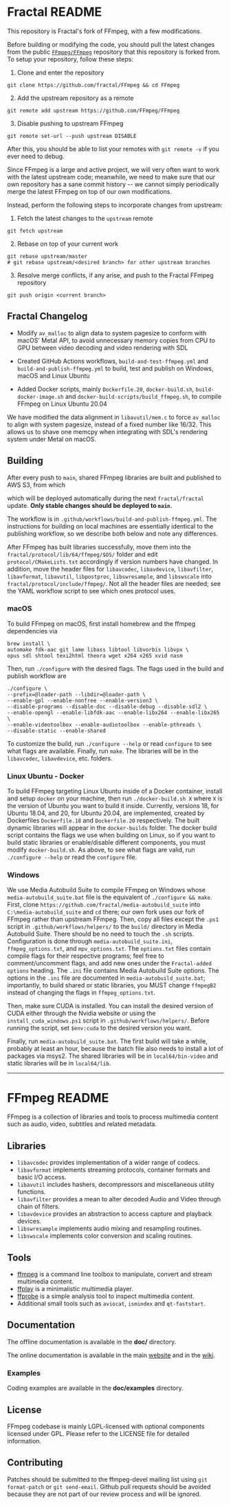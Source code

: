 Fractal README
=============

This repository is Fractal's fork of FFmpeg, with a few modifications.

Before building or modifying the code, you should pull the latest changes from the public [`FFmpeg/FFmpeg`](https://github.com/FFmpeg/FFmpeg) repository that this repository is forked from. To setup your repository, follow these steps: 

1. Clone and enter the repository
```
git clone https://github.com/fractal/FFmpeg && cd FFmpeg
```
2. Add the upstream repository as a remote
```
git remote add upstream https://github.com/FFmpeg/FFmpeg
```
3. Disable pushing to upstream FFmpeg
```
git remote set-url --push upstream DISABLE
```

After this, you should be able to list your remotes with `git remote -v` if you ever need to debug.

Since FFmpeg is a large and active project, we will very often want to work with the latest upstream code; meanwhile, we need to make sure that our own repository has a sane commit history -- we cannot simply periodically merge the latest FFmpeg on top of our own modifications.

Instead, perform the following steps to incorporate changes from upstream:

1. Fetch the latest changes to the `upstream` remote
```
git fetch upstream
```
2. Rebase on top of your current work
```
git rebase upstream/master
# git rebase upstream/<desired branch> for other upstream branches
```
3. Resolve merge conflicts, if any arise, and push to the Fractal FFmpeg repository
```
git push origin <current branch>
```

## Fractal Changelog

- Modify `av_malloc` to align data to system pagesize to conform with macOS' Metal API, to avoid unnecessary memory copies from CPU to GPU between video decoding and video rendering with SDL

- Created GitHub Actions workflows, `build-and-test-ffmpeg.yml` and `build-and-publish-ffmpeg.yml` to build, test and publish on Windows, macOS and Linux Ubuntu

- Added Docker scripts, mainly `Dockerfile.20`, `docker-build.sh`, `build-docker-image.sh` and `docker-build-scripts/build_ffmpeg.sh`, to compile FFmpeg on Linux Ubuntu 20.04






We have modified the data alignment in `libavutil/mem.c` to force `av_malloc` to align with system pagesize, instead of a fixed number like 16/32. This allows us to shave one memcpy when integrating with SDL's rendering system under Metal on macOS.

## Building

After every push to `main`, shared FFmpeg libraries are built and published to AWS S3, from which 


which will be deployed automatically during the next `fractal/fractal` update. **Only stable changes should be deployed to `main`.**

The workflow is in `.github/workflows/build-and-publish-ffmpeg.yml`. The instructions for building on local machines are essentially identical to the publishing workflow, so we describe both below and note any differences. 

After FFmpeg has built libraries successfully, move them into the `fractal/protocol/lib/64/ffmpeg/$OS/` folder and edit `protocol/CMakeLists.txt` accordingly if version numbers have changed. In addition, move the header files for `libavcodec`, `libavdevice`, `libavfilter`, `libavformat`, `libavutil`, `libpostproc`, `libswresample`, and `libswscale` into `fractal/protocol/include/ffmpeg/`. Not all the header files are needed; see the YAML workflow script to see which ones protocol uses.

### macOS

To build FFmpeg on macOS, first install homebrew and the ffmpeg dependencies via
```
brew install \
automake fdk-aac git lame libass libtool libvorbis libvpx \
opus sdl shtool texi2html theora wget x264 x265 xvid nasm
```

Then, run `./configure` with the desired flags. The flags used in the build and publish workflow are
```
./configure \
--prefix=@loader-path --libdir=@loader-path \
--enable-gpl --enable-nonfree --enable-version3 \
--disable-programs --disable-doc --disable-debug --disable-sdl2 \
--enable-opengl --enable-libfdk-aac --enable-libx264 --enable-libx265 \
--enable-videotoolbox --enable-audiotoolbox --enable-pthreads \
--disable-static --enable-shared
```
To customize the build, run `./configure --help` or read `configure` to see what flags are available. Finally, run `make`. The libraries will be in the `libavcodec`, `libavdevice`, etc. folders.

### Linux Ubuntu - Docker

To build FFmpeg targeting Linux Ubuntu inside of a Docker container, install and setup `docker` on your machine, then run `./docker-build.sh X` where `X` is the version of Ubuntu you want to build it inside. Currently, versions 18, for Ubuntu 18.04, and 20, for Ubuntu 20.04, are implemented, created by Dockerfiles `Dockerfile.18` and `Dockerfile.20` respectively. The built dynamic libraries will appear in the `docker-builds` folder. The docker build script contains the flags we use when building on Linux, so if you want to build static libraries or enable/disable different components, you must modify `docker-build.sh`. As above, to see what flags are valid, run `./configure --help` or read the `configure` file.

### Windows

We use Media Autobuild Suite to compile FFmpeg on Windows whose `media-autobuild_suite.bat` file is the equivalent of `./configure && make`. First, clone `https://github.com/fractal/media-autobuild_suite` into `C:\media-autobuild_suite` and `cd` there; our own fork uses our fork of FFmpeg rather than upstream FFmpeg. Then, copy all files except the `.ps1` script in `.github/workflows/helpers/` to the `build/` directory in Media Autobuild Suite. There should be no need to touch the `.sh` scripts. Configuration is done through `media-autobuild_suite.ini`, `ffmpeg_options.txt`, and `mpv_options.txt`. The `options.txt` files contain compile flags for their respective programs; feel free to comment/uncomment flags, and add new ones under the `Fractal-added options` heading. The `.ini` file contains Media Autobuild Suite options. The options in the `.ini` file are documented in `media-autobuild_suite.bat`; importantly, to build shared or static libraries, you MUST change `ffmpegB2` instead of changing the flags in `ffmpeg_options.txt`.

Then, make sure CUDA is installed. You can install the desired version of CUDA either through the Nvidia website or using the `install_cuda_windows.ps1` script in `.github/workflows/helpers/`. Before running the script, set `$env:cuda` to the desired version you want.

Finally, run `media-autobuild_suite.bat`. The first build will take a while, probably at least an hour, because the batch file also needs to install a lot of packages via msys2. The shared libraries will be in `local64/bin-video` and static libraries will be in `local64/lib`.

---

FFmpeg README
=============

FFmpeg is a collection of libraries and tools to process multimedia content
such as audio, video, subtitles and related metadata.

## Libraries

* `libavcodec` provides implementation of a wider range of codecs.
* `libavformat` implements streaming protocols, container formats and basic I/O access.
* `libavutil` includes hashers, decompressors and miscellaneous utility functions.
* `libavfilter` provides a mean to alter decoded Audio and Video through chain of filters.
* `libavdevice` provides an abstraction to access capture and playback devices.
* `libswresample` implements audio mixing and resampling routines.
* `libswscale` implements color conversion and scaling routines.

## Tools

* [ffmpeg](https://ffmpeg.org/ffmpeg.html) is a command line toolbox to
  manipulate, convert and stream multimedia content.
* [ffplay](https://ffmpeg.org/ffplay.html) is a minimalistic multimedia player.
* [ffprobe](https://ffmpeg.org/ffprobe.html) is a simple analysis tool to inspect
  multimedia content.
* Additional small tools such as `aviocat`, `ismindex` and `qt-faststart`.

## Documentation

The offline documentation is available in the **doc/** directory.

The online documentation is available in the main [website](https://ffmpeg.org)
and in the [wiki](https://trac.ffmpeg.org).

### Examples

Coding examples are available in the **doc/examples** directory.

## License

FFmpeg codebase is mainly LGPL-licensed with optional components licensed under
GPL. Please refer to the LICENSE file for detailed information.

## Contributing

Patches should be submitted to the ffmpeg-devel mailing list using
`git format-patch` or `git send-email`. Github pull requests should be
avoided because they are not part of our review process and will be ignored.
